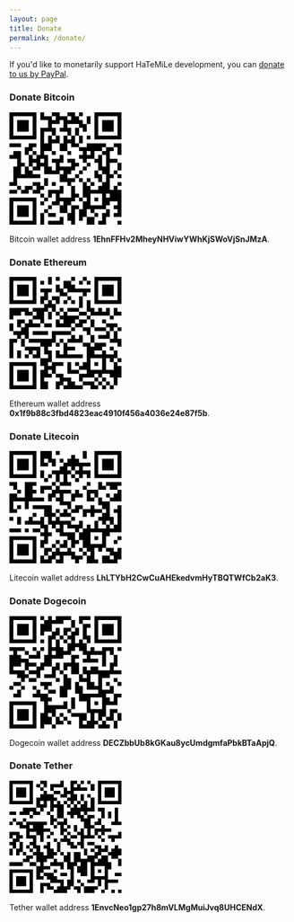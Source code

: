 ```yaml
---
layout: page
title: Donate
permalink: /donate/
---
```


If you'd like to monetarily support HaTeMiLe development, you can [donate to us by PayPal](https://www.paypal.com/cgi-bin/webscr?cmd=_s-xclick&hosted_button_id=PRY8PY3ANVYT6).

### Donate Bitcoin

![QR Code of Bitcoin wallet address 1EhnFFHv2MheyNHViwYWhKjSWoVjSnJMzA](/assets/bitcoin_address.png)

Bitcoin wallet address **1EhnFFHv2MheyNHViwYWhKjSWoVjSnJMzA**.

### Donate Ethereum

![QR Code of Ethereum wallet address 0x1f9b88c3fbd4823eac4910f456a4036e24e87f5b](/assets/ethereum_address.png)

Ethereum wallet address **0x1f9b88c3fbd4823eac4910f456a4036e24e87f5b**.

### Donate Litecoin

![QR Code of Litecoin wallet address LhLTYbH2CwCuAHEkedvmHyTBQTWfCb2aK3](/assets/litecoin_address.png)

Litecoin wallet address **LhLTYbH2CwCuAHEkedvmHyTBQTWfCb2aK3**.

### Donate Dogecoin

![QR Code of Dogecoin wallet address DECZbbUb8kGKau8ycUmdgmfaPbkBTaApjQ](/assets/dogecoin_address.png)

Dogecoin wallet address **DECZbbUb8kGKau8ycUmdgmfaPbkBTaApjQ**.

### Donate Tether

![QR Code of Tether wallet address 1EnvcNeo1gp27h8mVLMgMuiJvq8UHCENdX](/assets/tether_address.png)

Tether wallet address **1EnvcNeo1gp27h8mVLMgMuiJvq8UHCENdX**.
